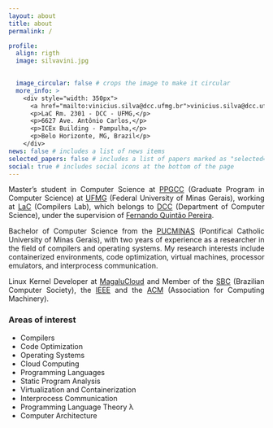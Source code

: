 ```yaml
---
layout: about
title: about
permalink: /

profile:
  align: rigth
  image: silvavini.jpg
  

  image_circular: false # crops the image to make it circular
  more_info: >
    <div style="width: 350px">
      <a href="mailto:vinicius.silva@dcc.ufmg.br">vinicius.silva@dcc.ufmg.br</a>
      <p>LaC Rm. 2301 - DCC - UFMG,</p>
      <p>6627 Ave. Antônio Carlos,</p> 
      <p>ICEx Building - Pampulha,</p>
      <p>Belo Horizonte, MG, Brazil</p>
    </div>
news: false # includes a list of news items
selected_papers: false # includes a list of papers marked as "selected={true}"
social: true # includes social icons at the bottom of the page
---
```

<p style="text-align: justify; text-justify: inter-word;">
Master’s student in Computer Science at <a href="https://ppgcc.dcc.ufmg.br/">PPGCC</a> (Graduate Program in Computer Science) at <a href="https://ufmg.br/">UFMG</a> (Federal University of Minas Gerais), working at <a href="https://lac-dcc.github.io/">LaC</a> (Compilers Lab), which belongs to <a href="https://dcc.ufmg.br/">DCC</a> (Department of Computer Science), under the supervision of <a href="https://dcc.ufmg.br/professor/fernando-magno-quintao-pereira/">Fernando Quintão Pereira</a>.
</p>

<p style="text-align: justify; text-justify: inter-word;">
Bachelor of Computer Science from the <a href="https://pucminas.br/">PUCMINAS</a> (Pontifical Catholic University of Minas Gerais), with two years of experience as a researcher in the field of compilers and operating systems. My research interests include containerized environments, code optimization, virtual machines, processor emulators, and interprocess communication.
</p>

<p style="text-align: justify; text-justify: inter-word;">
Linux Kernel Developer at <a href="https://magalu.cloud/">MagaluCloud</a> and Member of the <a href="https://www.sbc.org.br/">SBC</a> (Brazilian Computer Society), the <a href="https://www.ieee.org/">IEEE</a> and the <a href="https://acm.org/">ACM</a> (Association for Computing Machinery).
</p>

### Areas of interest
* Compilers
* Code Optimization
* Operating Systems
* Cloud Computing
* Programming Languages
* Static Program Analysis
* Virtualization and Containerization
* Interprocess Communication
* Programming Language Theory λ
* Computer Architecture